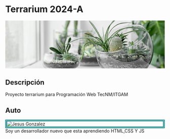 # Terrarium 2024-A

![Terrarium Image](./imagenes/terrarium_banner.jpg)

## Descripción

Proyecto terrarium para Programación Web TecNM/ITGAM

## Auto

<img
    style="border: teal 5px double; display: block; margin left: auto; margin-right: auto;"
    src="https://avatars.githubusercontent.com/u/159492890?v=4"
    alt="Jesus Gonzalez"
    witdth="200px"
    >
Soy un desarrollador nuevo que esta aprendiendo HTML,CSS Y JS